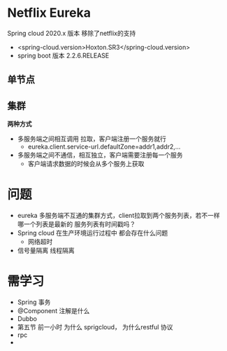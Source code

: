 # Netflix Eureka

Spring cloud 2020.x 版本 移除了netflix的支持

- <spring-cloud.version>Hoxton.SR3</spring-cloud.version>
- spring boot 版本 2.2.6.RELEASE

## 单节点

## 集群

**两种方式**

- 多服务端之间相互调用 拉取，客户端注册一个服务就行
  - eureka.client.service-url.defaultZone=addr1,addr2,...
- 多服务端之间不通信，相互独立，客户端需要注册每一个服务
  - 客户端请求数据的时候会从多个服务上获取

# 问题

- eureka 多服务端不互通的集群方式，client拉取到两个服务列表，若不一样 哪一个列表是最新的 服务列表有时间戳吗？
- Spring cloud 在生产环境运行过程中 都会存在什么问题
  - 网络超时
- 信号量隔离 线程隔离

# 需学习

- Spring 事务
- @Component 注解是什么
- Dubbo
- 第五节 前一小时 为什么 sprigcloud， 为什么restful 协议
- rpc
- 